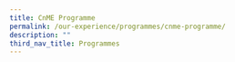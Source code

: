 ```yaml
---
title: CnME Programme
permalink: /our-experience/programmes/cnme-programme/
description: ""
third_nav_title: Programmes
---
```

